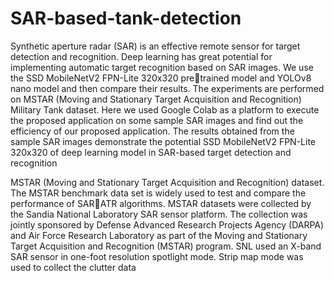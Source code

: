 # SAR-based-tank-detection
Synthetic aperture radar (SAR) is an effective remote sensor for target detection and 
recognition. Deep learning has great potential for implementing automatic target 
recognition based on SAR images. We use the SSD MobileNetV2 FPN-Lite 320x320 pretrained model and YOLOv8 nano model and then compare their results. The experiments 
are performed on MSTAR (Moving and Stationary Target Acquisition and Recognition) 
Military Tank dataset. Here we used Google Colab as a platform to execute the proposed 
application on some sample SAR images and find out the efficiency of our proposed 
application. The results obtained from the sample SAR images demonstrate the potential 
SSD MobileNetV2 FPN-Lite 320x320 of deep learning model in SAR-based target 
detection and recognition

MSTAR (Moving and Stationary Target Acquisition and Recognition) dataset. The 
MSTAR benchmark data set is widely used to test and compare the performance of SARATR algorithms. MSTAR datasets were collected by the Sandia National Laboratory 
SAR sensor platform.
The collection was jointly sponsored by Defense Advanced Research Projects Agency 
(DARPA) and Air Force Research Laboratory as part of the Moving and Stationary 
Target Acquisition and Recognition (MSTAR) program.
SNL used an X-band SAR sensor in one-foot resolution spotlight mode. Strip map mode 
was used to collect the clutter data

